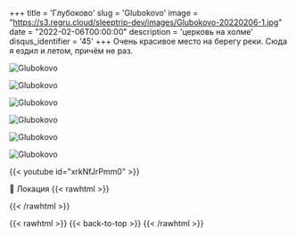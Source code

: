 +++
title = 'Глубоково'
slug = 'Glubokovo'
image = "https://s3.regru.cloud/sleeptrip-dev/images/Glubokovo-20220206-1.jpg"
date = "2022-02-06T00:00:00"
description = 'церковь на холме'
disqus_identifier = '45'
+++
Очень красивое место на берегу реки. Сюда я ездил и летом, причём не раз.

![Glubokovo](https://s3.regru.cloud/sleeptrip-dev/images/Glubokovo-20220206-2.jpg)

![Glubokovo](https://s3.regru.cloud/sleeptrip-dev/images/Glubokovo-20220206-3.jpg)

![Glubokovo](https://s3.regru.cloud/sleeptrip-dev/images/Glubokovo-20220206-4.jpg)

![Glubokovo](https://s3.regru.cloud/sleeptrip-dev/images/Glubokovo-20220206-5.jpg)

![Glubokovo](https://s3.regru.cloud/sleeptrip-dev/images/Glubokovo-20220206-6.jpg)

![Glubokovo](https://s3.regru.cloud/sleeptrip-dev/images/Glubokovo-20220206-7.jpg)

{{< youtube id="xrkNfJrPmm0" >}}

📍 Локация
{{< rawhtml >}}
<div class="yandex-map-container">
<script type="text/javascript" charset="utf-8" async src="https://api-maps.yandex.ru/services/constructor/1.0/js/?um=constructor%3Aba4a10d8af60af9f4f52776768330bdf75cefed368fdc20a4499a7ae1289cb6b&amp;width=800&amp;height=400&amp;lang=ru_RU&amp;scroll=true"></script>
</div>
{{< /rawhtml >}}

{{< rawhtml >}}
{{< back-to-top >}}
{{< /rawhtml >}}
